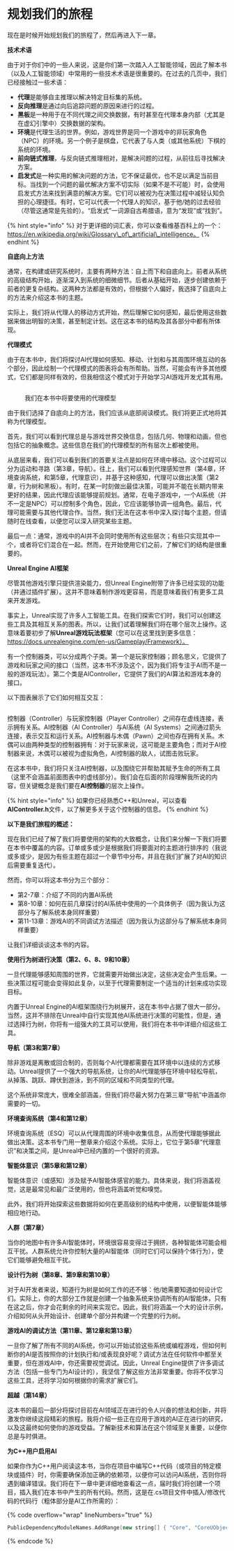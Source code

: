 # 规划我们的旅程

现在是时候开始规划我们的旅程了，然后再进入下一章。

**技术术语**

由于对于你们中的一些人来说，这是你们第一次踏入人工智能领域，因此了解本书（以及人工智能领域）中常用的一些技术术语是很重要的。在过去的几页中，我们已经接触过一些术语：

* **代理**是能够自主推理以解决特定目标集的系统。&#x20;
* **反向推理**是通过向后追踪问题的原因来进行的过程。&#x20;
* **黑板**是一种用于在不同代理之间交换数据，有时甚至在代理本身内部（尤其是在虚幻引擎中）交换数据的架构。&#x20;
* **环境**是代理生活的世界。例如，游戏世界是同一个游戏中的非玩家角色（NPC）的环境。另一个例子是棋盘，它代表了与人类（或其他系统）下棋的系统的环境。
* **前向链式推理**，与反向链式推理相对，是解决问题的过程，从前往后寻找解决方案。
* **启发式**是一种实用的解决问题的方法，它不保证最优，也不足以满足当前目标。当找到一个问题的最优解决方案不切实际（如果不是不可能）时，会使用启发式方法来找到满意的解决方案。它们可以被视为在决策过程中减轻认知负担的心理捷径。有时，它可以代表一个代理人的知识，基于他/她的过去经验（尽管这通常是先验的）。“启发式”一词源自古希腊语，意为“发现”或“找到”。

{% hint style="info" %}
对于更详细的词汇表，你可以查看维基百科上的一个：https://en.wikipedia.org/wiki/Glossary\_of\_artificial\_intelligence。
{% endhint %}

**自底向上方法**

通常，在构建或研究系统时，主要有两种方法：自上而下和自底向上。前者从系统的高级结构开始，逐渐深入到系统的细微细节。后者从基础开始，逐步创建依赖于前者的更复杂结构。这两种方法都是有效的，但根据个人偏好，我选择了自底向上的方法来介绍这本书的主题。

实际上，我们将从代理人的移动方式开始，然后理解它如何感知，最后使用这些数据来做出明智的决策，甚至制定计划。这在这本书的结构及其各部分中都有所体现。

**代理模式**

由于在本书中，我们将探讨AI代理如何感知、移动、计划和与其周围环境互动的各个部分，因此绘制一个代理模式的图表将会有所帮助。当然，可能会有许多其他模式，它们都是同样有效的，但我相信这个模式对于开始学习AI游戏开发尤其有用。

<figure><img src="../../../.gitbook/assets/image (165).png" alt=""><figcaption><p>我们在本书中将要使用的代理模型</p></figcaption></figure>

由于我们选择了自底向上的方法，我们应该从底部阅读模式。我们将更正式地将其称为代理模型。

首先，我们可以看到代理总是与游戏世界交换信息，包括几何、物理和动画，但也包括它的抽象概念。这些信息在我们的代理模型的所有层次上都被使用。

从底层来看，我们可以看到我们的首要关注点是如何在环境中移动。这个过程可以分为运动和寻路（第3章，导航）。往上，我们可以看到代理感知世界（第4章，环境查询系统，和第5章，代理意识），并基于这种感知，代理可以做出决策（第2章，行为树和黑板）。有时，在某一时刻做出最佳决策，可能并不能在长期内带来更好的结果，因此代理应该能够提前规划。通常，在电子游戏中，一个AI系统（并不一定是NPC）可以控制多个角色，因此，它应该能够协调一组角色。最后，代理可能需要与其他代理合作。当然，我们无法在这本书中深入探讨每个主题，但请随时在线查看，以便您可以深入研究某些主题。

最后一点：通常，游戏中的AI并不会同时使用所有这些层次；有些只实现其中一个，或者将它们混合在一起。然而，在开始使用它们之前，了解它们的结构是很重要的。

**Unreal Engine AI框架**

尽管其他游戏引擎只提供渲染能力，但Unreal Engine附带了许多已经实现的功能（并通过插件扩展）。这并不意味着制作游戏更容易，而是意味着我们有更多工具来开发游戏。

事实上，Unreal实现了许多人工智能工具。在我们探索它们时，我们可以创建这些工具及其相互关系的图表。所以，让我们试着理解我们将在哪个层次上操作。这意味着要初步了解**Unreal游戏玩法框架**（您可以在这里找到更多信息：https://docs.unrealengine.com/en-us/Gameplay/Framework）。

有一个控制器类，可以分成两个子类。第一个是玩家控制器；顾名思义，它提供了游戏和玩家之间的接口（当然，这本书不涉及这个，因为我们将专注于AI而不是一般的游戏玩法）。第二个类是AIController，它提供了我们的AI算法和游戏本身的接口。

以下图表展示了它们如何相互交互：

<figure><img src="../../../.gitbook/assets/image (167).png" alt=""><figcaption></figcaption></figure>

控制器（Controller）与玩家控制器（Player Controller）之间存在虚线连接，表示拥有关系。AI控制器（AI Controller）与AI系统（AI Systems）之间通过箭头连接，表示交互和运行关系。AI控制器与木偶（Pawn）之间也存在拥有关系。木偶可以由两种类型的控制器拥有：对于玩家来说，这可能是主要角色；而对于AI控制器来说，木偶可以被视为虚拟角色，AI控制器的敌人，试图击败玩家。

在这本书中，我们将只关注AI控制器，以及围绕它并帮助其赋予生命的所有工具（这里不会涵盖前面图表中的虚线部分）。我们会在后面的阶段理解我所说的内容，但关键概念是我们要在**AI控制器**的层次上操作。

{% hint style="info" %}
如果你已经熟悉C++和Unreal，可以查看**AIController.h**文件，以了解更多关于这个控制器的信息。
{% endhint %}

**以下是我们旅程的概述：**

现在我们已经了解了我们将要使用的架构的大致概念，让我们来分解一下我们将要在本书中覆盖的内容。订单或多或少是根据我们将要面对的主题进行排序的（我说或多或少，是因为有些主题在超过一个章节中分布，并且在我们扩展了对AI的知识后需要重复迭代）。

然而，你可以将这本书分为三个部分：

* 第2-7章：介绍了不同的内置AI系统
* 第8-10章：如何在前几章探讨的AI系统中使用的一个具体例子（因为我认为这部分与了解系统本身同样重要）
* 第11-13章：游戏AI的不同调试方法描述（因为我认为这部分与了解系统本身同样重要）

让我们详细谈谈这本书的内容。

**使用行为树进行决策（第2、6、8、9和10章）**&#x20;

一旦代理能够感知周围的世界，它就需要开始做出决定，这些决定会产生后果。一些决策过程可能会变得如此复杂，以至于代理需要制定一个适当的计划来成功实现目标。

内置于Unreal Engine的AI框架围绕行为树展开，这在本书中占据了很大一部分。当然，这并不排除在Unreal中自行实现其他AI系统进行决策的可能性，但是，通过选择行为树，你将有一组强大的工具可以使用，我们将在本书中详细介绍这些工具。

**导航（第3和第7章）**&#x20;

除非游戏是离散或回合制的，否则每个AI代理都需要在其环境中以连续的方式移动。Unreal提供了一个强大的导航系统，让你的AI代理能够在环境中轻松导航，从掉落、跳跃、蹲伏到游泳，到不同的区域和不同类型的代理。

这个系统非常庞大，很难全部涵盖，但我们将尽最大努力在第三章“导航”中涵盖你需要的一切。

**环境查询系统（第4和第12章）**&#x20;

环境查询系统（ESQ）可以从代理周围的环境中收集信息，从而使代理能够据此做出决策。这本书专门用一整章来介绍这个系统。实际上，它位于第5章“代理意识”和决策之间，是Unreal中已经内置的一个很好的资源。

**智能体意识（第5章和第12章）**

智能体意识（或感知）涉及赋予AI智能体感官的能力。具体来说，我们将涵盖视觉，这是最常见和最广泛使用的，但也将涵盖听觉和嗅觉。

此外，我们将开始探索这些数据将如何在更高级别的结构中使用，以便智能体能够相应地行动。

**人群（第7章）**

当你的地图中有许多AI智能体时，环境很容易变得过于拥挤，各种智能体可能会相互干扰。人群系统允许你控制大量的AI智能体（同时它们可以保持个体行为），使它们能够避免相互干扰。

**设计行为树（第8章、第9章和第10章）**

对于AI开发者来说，知道行为树是如何工作的还不够：他/她需要知道如何设计它们。实际上，你的大部分工作就是创建一个抽象系统来协调所有的AI智能体，只有在这之后，你才会花剩余的时间来实现它。因此，我们将涵盖一个大的设计示例，介绍如何从头开始设计、创建单个部分并构建一个完整的行为树。

**游戏AI的调试方法（第11章、第12章和第13章）**

一旦你了解了所有不同的AI系统，你可以开始试验这些系统或编程游戏，但如何判断你的AI是否按照你的计划执行和/或表现良好呢？调试方法在任何软件中都至关重要，但在游戏AI中，你还需要视觉调试。因此，Unreal Engine提供了许多调试方法（包括一些专门为AI设计的），我坚信了解这些方法非常重要。你将不仅学习这些工具，还将学习如何根据你的需求扩展它们。

**超越（第14章）**

这本书的最后一部分将探讨目前在AI领域正在进行的令人兴奋的想法和创新，并将激发你继续这段精彩的旅程。我将介绍一些正在应用于游戏的AI正在进行的研究，以及这最终如何使你的游戏受益。了解新技术和算法在这个领域至关重要，以便你总是与时俱进。

**为C++用户启用AI**

如果你作为C++用户阅读这本书，当你在项目中编写C++代码（或项目的特定模块或插件）时，你需要确保添加正确的依赖项，以便你可以访问AI系统，否则你将遇到编译错误。我们将在下一章中更详细地查看这一点，届时我们将创建一个项目，插入我们在本书中产生的所有代码。然而，这是在.cs项目文件中插入/修改代码的代码行（粗体部分是AI工作所需的）：

{% code overflow="wrap" lineNumbers="true" %}
```cpp
PublicDependencyModuleNames.AddRange(new string[] { "Core", "CoreUObject", "Engine", "InputCore", "HeadMountedDisplay", "GameplayTasks", "AIModule" });
```
{% endcode %}
